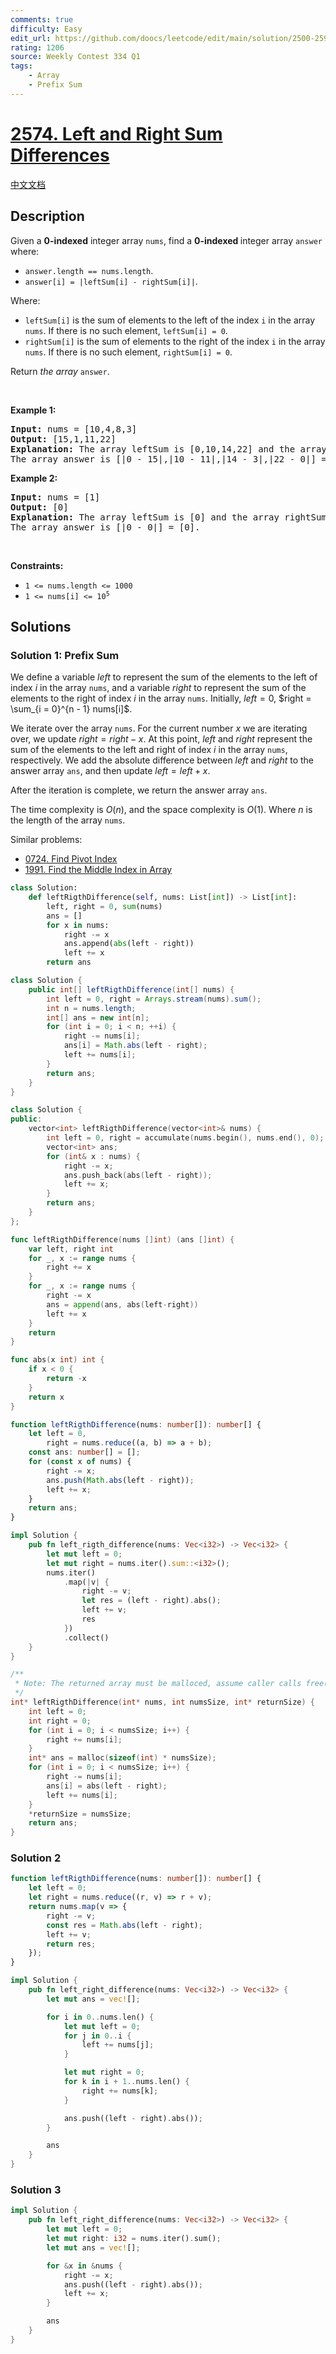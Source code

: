 ```yaml
---
comments: true
difficulty: Easy
edit_url: https://github.com/doocs/leetcode/edit/main/solution/2500-2599/2574.Left%20and%20Right%20Sum%20Differences/README_EN.md
rating: 1206
source: Weekly Contest 334 Q1
tags:
    - Array
    - Prefix Sum
---
```


<!-- problem:start -->

# [2574. Left and Right Sum Differences](https://leetcode.com/problems/left-and-right-sum-differences)

[中文文档](/solution/2500-2599/2574.Left%20and%20Right%20Sum%20Differences/README.md)

## Description

<p>Given a <strong>0-indexed</strong> integer array <code>nums</code>, find a <strong>0-indexed </strong>integer array <code>answer</code> where:</p>

<ul>
    <li><code>answer.length == nums.length</code>.</li>
    <li><code>answer[i] = |leftSum[i] - rightSum[i]|</code>.</li>
</ul>

<p>Where:</p>

<ul>
    <li><code>leftSum[i]</code> is the sum of elements to the left of the index <code>i</code> in the array <code>nums</code>. If there is no such element, <code>leftSum[i] = 0</code>.</li>
    <li><code>rightSum[i]</code> is the sum of elements to the right of the index <code>i</code> in the array <code>nums</code>. If there is no such element, <code>rightSum[i] = 0</code>.</li>
</ul>

<p>Return <em>the array</em> <code>answer</code>.</p>

<p>&nbsp;</p>
<p><strong class="example">Example 1:</strong></p>

<pre>
<strong>Input:</strong> nums = [10,4,8,3]
<strong>Output:</strong> [15,1,11,22]
<strong>Explanation:</strong> The array leftSum is [0,10,14,22] and the array rightSum is [15,11,3,0].
The array answer is [|0 - 15|,|10 - 11|,|14 - 3|,|22 - 0|] = [15,1,11,22].
</pre>

<p><strong class="example">Example 2:</strong></p>

<pre>
<strong>Input:</strong> nums = [1]
<strong>Output:</strong> [0]
<strong>Explanation:</strong> The array leftSum is [0] and the array rightSum is [0].
The array answer is [|0 - 0|] = [0].
</pre>

<p>&nbsp;</p>
<p><strong>Constraints:</strong></p>

<ul>
	<li><code>1 &lt;= nums.length &lt;= 1000</code></li>
	<li><code>1 &lt;= nums[i] &lt;= 10<sup>5</sup></code></li>
</ul>

## Solutions

<!-- solution:start -->

### Solution 1: Prefix Sum

We define a variable $left$ to represent the sum of the elements to the left of index $i$ in the array `nums`, and a variable $right$ to represent the sum of the elements to the right of index $i$ in the array `nums`. Initially, $left = 0$, $right = \sum_{i = 0}^{n - 1} nums[i]$.

We iterate over the array `nums`. For the current number $x$ we are iterating over, we update $right = right - x$. At this point, $left$ and $right$ represent the sum of the elements to the left and right of index $i$ in the array `nums`, respectively. We add the absolute difference between $left$ and $right$ to the answer array `ans`, and then update $left = left + x$.

After the iteration is complete, we return the answer array `ans`.

The time complexity is $O(n)$, and the space complexity is $O(1)$. Where $n$ is the length of the array `nums`.

Similar problems:

-   [0724. Find Pivot Index](https://github.com/doocs/leetcode/blob/main/solution/0700-0799/0724.Find%20Pivot%20Index/README_EN.md)
-   [1991. Find the Middle Index in Array](https://github.com/doocs/leetcode/blob/main/solution/1900-1999/1991.Find%20the%20Middle%20Index%20in%20Array/README_EN.md)

<!-- tabs:start -->

```python
class Solution:
    def leftRigthDifference(self, nums: List[int]) -> List[int]:
        left, right = 0, sum(nums)
        ans = []
        for x in nums:
            right -= x
            ans.append(abs(left - right))
            left += x
        return ans
```

```java
class Solution {
    public int[] leftRigthDifference(int[] nums) {
        int left = 0, right = Arrays.stream(nums).sum();
        int n = nums.length;
        int[] ans = new int[n];
        for (int i = 0; i < n; ++i) {
            right -= nums[i];
            ans[i] = Math.abs(left - right);
            left += nums[i];
        }
        return ans;
    }
}
```

```cpp
class Solution {
public:
    vector<int> leftRigthDifference(vector<int>& nums) {
        int left = 0, right = accumulate(nums.begin(), nums.end(), 0);
        vector<int> ans;
        for (int& x : nums) {
            right -= x;
            ans.push_back(abs(left - right));
            left += x;
        }
        return ans;
    }
};
```

```go
func leftRigthDifference(nums []int) (ans []int) {
	var left, right int
	for _, x := range nums {
		right += x
	}
	for _, x := range nums {
		right -= x
		ans = append(ans, abs(left-right))
		left += x
	}
	return
}

func abs(x int) int {
	if x < 0 {
		return -x
	}
	return x
}
```

```ts
function leftRigthDifference(nums: number[]): number[] {
    let left = 0,
        right = nums.reduce((a, b) => a + b);
    const ans: number[] = [];
    for (const x of nums) {
        right -= x;
        ans.push(Math.abs(left - right));
        left += x;
    }
    return ans;
}
```

```rust
impl Solution {
    pub fn left_rigth_difference(nums: Vec<i32>) -> Vec<i32> {
        let mut left = 0;
        let mut right = nums.iter().sum::<i32>();
        nums.iter()
            .map(|v| {
                right -= v;
                let res = (left - right).abs();
                left += v;
                res
            })
            .collect()
    }
}
```

```c
/**
 * Note: The returned array must be malloced, assume caller calls free().
 */
int* leftRigthDifference(int* nums, int numsSize, int* returnSize) {
    int left = 0;
    int right = 0;
    for (int i = 0; i < numsSize; i++) {
        right += nums[i];
    }
    int* ans = malloc(sizeof(int) * numsSize);
    for (int i = 0; i < numsSize; i++) {
        right -= nums[i];
        ans[i] = abs(left - right);
        left += nums[i];
    }
    *returnSize = numsSize;
    return ans;
}
```

<!-- tabs:end -->

<!-- solution:end -->

<!-- solution:start -->

### Solution 2

<!-- tabs:start -->

```ts
function leftRigthDifference(nums: number[]): number[] {
    let left = 0;
    let right = nums.reduce((r, v) => r + v);
    return nums.map(v => {
        right -= v;
        const res = Math.abs(left - right);
        left += v;
        return res;
    });
}
```

```rust
impl Solution {
    pub fn left_right_difference(nums: Vec<i32>) -> Vec<i32> {
        let mut ans = vec![];

        for i in 0..nums.len() {
            let mut left = 0;
            for j in 0..i {
                left += nums[j];
            }

            let mut right = 0;
            for k in i + 1..nums.len() {
                right += nums[k];
            }

            ans.push((left - right).abs());
        }

        ans
    }
}
```

<!-- tabs:end -->

<!-- solution:end -->

<!-- solution:start -->

### Solution 3

<!-- tabs:start -->

```rust
impl Solution {
    pub fn left_right_difference(nums: Vec<i32>) -> Vec<i32> {
        let mut left = 0;
        let mut right: i32 = nums.iter().sum();
        let mut ans = vec![];

        for &x in &nums {
            right -= x;
            ans.push((left - right).abs());
            left += x;
        }

        ans
    }
}
```

<!-- tabs:end -->

<!-- solution:end -->

<!-- problem:end -->
